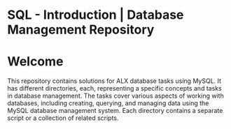 # SQL - Introduction | Database Management Repository

# Welcome

This repository contains solutions for ALX database tasks using MySQL. It has different directories, each, representing a specific concepts and tasks in database management. The tasks cover various aspects of working with databases, including creating, querying, and managing data using the MySQL database management system. Each directory contains a separate script or a collection of related scripts.